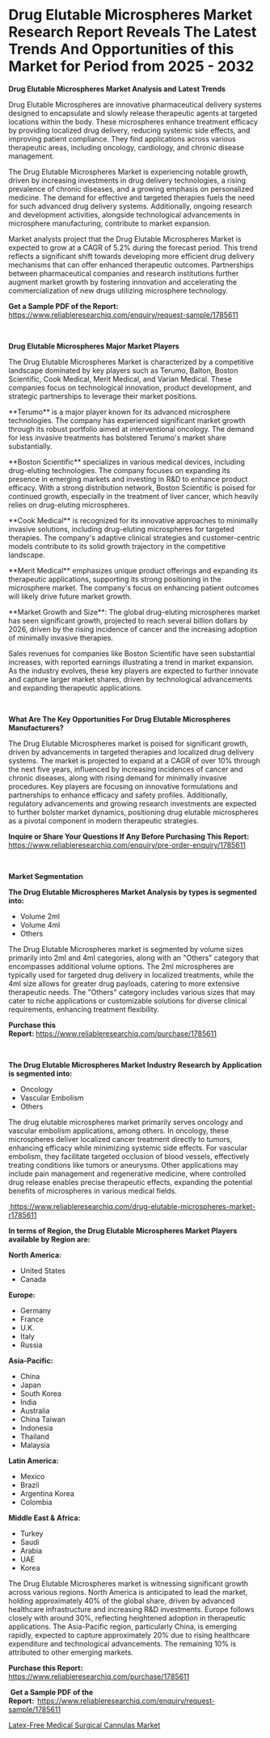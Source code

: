 <p><h1>Drug Elutable Microspheres Market Research Report Reveals The Latest Trends And Opportunities of this Market for Period from 2025 - 2032</h1></p><p><strong>Drug Elutable Microspheres Market Analysis and Latest Trends</strong></p>
<p><p>Drug Elutable Microspheres are innovative pharmaceutical delivery systems designed to encapsulate and slowly release therapeutic agents at targeted locations within the body. These microspheres enhance treatment efficacy by providing localized drug delivery, reducing systemic side effects, and improving patient compliance. They find applications across various therapeutic areas, including oncology, cardiology, and chronic disease management.</p><p>The Drug Elutable Microspheres Market is experiencing notable growth, driven by increasing investments in drug delivery technologies, a rising prevalence of chronic diseases, and a growing emphasis on personalized medicine. The demand for effective and targeted therapies fuels the need for such advanced drug delivery systems. Additionally, ongoing research and development activities, alongside technological advancements in microsphere manufacturing, contribute to market expansion.</p><p>Market analysts project that the Drug Elutable Microspheres Market is expected to grow at a CAGR of 5.2% during the forecast period. This trend reflects a significant shift towards developing more efficient drug delivery mechanisms that can offer enhanced therapeutic outcomes. Partnerships between pharmaceutical companies and research institutions further augment market growth by fostering innovation and accelerating the commercialization of new drugs utilizing microsphere technology.</p></p>
<p><strong>Get a Sample PDF of the Report:&nbsp;</strong> <a href="https://www.reliableresearchiq.com/enquiry/request-sample/1785611?utm_campaign=3296&utm_medium=2&utm_source=Github&utm_content=ia&utm_term=25032025&utm_id=drug-elutable-microspheres">https://www.reliableresearchiq.com/enquiry/request-sample/1785611</a></p>
<p>&nbsp;</p>
<p><strong>Drug Elutable Microspheres Major Market Players</strong></p>
<p><p>The Drug Elutable Microspheres Market is characterized by a competitive landscape dominated by key players such as Terumo, Balton, Boston Scientific, Cook Medical, Merit Medical, and Varian Medical. These companies focus on technological innovation, product development, and strategic partnerships to leverage their market positions.</p><p>**Terumo** is a major player known for its advanced microsphere technologies. The company has experienced significant market growth through its robust portfolio aimed at interventional oncology. The demand for less invasive treatments has bolstered Terumo's market share substantially.</p><p>**Boston Scientific** specializes in various medical devices, including drug-eluting technologies. The company focuses on expanding its presence in emerging markets and investing in R&D to enhance product efficacy. With a strong distribution network, Boston Scientific is poised for continued growth, especially in the treatment of liver cancer, which heavily relies on drug-eluting microspheres.</p><p>**Cook Medical** is recognized for its innovative approaches to minimally invasive solutions, including drug-eluting microspheres for targeted therapies. The company's adaptive clinical strategies and customer-centric models contribute to its solid growth trajectory in the competitive landscape.</p><p>**Merit Medical** emphasizes unique product offerings and expanding its therapeutic applications, supporting its strong positioning in the microsphere market. The company's focus on enhancing patient outcomes will likely drive future market growth.</p><p>**Market Growth and Size**: The global drug-eluting microspheres market has seen significant growth, projected to reach several billion dollars by 2026, driven by the rising incidence of cancer and the increasing adoption of minimally invasive therapies.</p><p>Sales revenues for companies like Boston Scientific have seen substantial increases, with reported earnings illustrating a trend in market expansion. As the industry evolves, these key players are expected to further innovate and capture larger market shares, driven by technological advancements and expanding therapeutic applications.</p></p>
<p>&nbsp;</p>
<p><strong>What Are The Key Opportunities For Drug Elutable Microspheres Manufacturers?</strong></p>
<p><p>The Drug Elutable Microspheres market is poised for significant growth, driven by advancements in targeted therapies and localized drug delivery systems. The market is projected to expand at a CAGR of over 10% through the next five years, influenced by increasing incidences of cancer and chronic diseases, along with rising demand for minimally invasive procedures. Key players are focusing on innovative formulations and partnerships to enhance efficacy and safety profiles. Additionally, regulatory advancements and growing research investments are expected to further bolster market dynamics, positioning drug elutable microspheres as a pivotal component in modern therapeutic strategies.</p></p>
<p><strong>Inquire or Share Your Questions If Any Before Purchasing This Report:</strong> <a href="https://www.reliableresearchiq.com/enquiry/pre-order-enquiry/1785611?utm_campaign=3296&utm_medium=2&utm_source=Github&utm_content=ia&utm_term=25032025&utm_id=drug-elutable-microspheres">https://www.reliableresearchiq.com/enquiry/pre-order-enquiry/1785611</a></p>
<p>&nbsp;</p>
<p><strong>Market Segmentation</strong></p>
<p><strong>The Drug Elutable Microspheres Market Analysis by types is segmented into:</strong></p>
<p><ul><li>Volume 2ml</li><li>Volume 4ml</li><li>Others</li></ul></p>
<p><p>The Drug Elutable Microspheres market is segmented by volume sizes primarily into 2ml and 4ml categories, along with an "Others" category that encompasses additional volume options. The 2ml microspheres are typically used for targeted drug delivery in localized treatments, while the 4ml size allows for greater drug payloads, catering to more extensive therapeutic needs. The "Others" category includes various sizes that may cater to niche applications or customizable solutions for diverse clinical requirements, enhancing treatment flexibility.</p></p>
<p><strong>Purchase this Report:&nbsp;</strong><a href="https://www.reliableresearchiq.com/purchase/1785611?utm_campaign=3296&utm_medium=2&utm_source=Github&utm_content=ia&utm_term=25032025&utm_id=drug-elutable-microspheres">https://www.reliableresearchiq.com/purchase/1785611</a></p>
<p>&nbsp;</p>
<p><strong>The Drug Elutable Microspheres Market Industry Research by Application is segmented into:</strong></p>
<p><ul><li>Oncology</li><li>Vascular Embolism</li><li>Others</li></ul></p>
<p><p>The drug elutable microspheres market primarily serves oncology and vascular embolism applications, among others. In oncology, these microspheres deliver localized cancer treatment directly to tumors, enhancing efficacy while minimizing systemic side effects. For vascular embolism, they facilitate targeted occlusion of blood vessels, effectively treating conditions like tumors or aneurysms. Other applications may include pain management and regenerative medicine, where controlled drug release enables precise therapeutic effects, expanding the potential benefits of microspheres in various medical fields.</p></p>
<p><a href="https://www.reliableresearchiq.com/drug-elutable-microspheres-market-r1785611?utm_campaign=3296&utm_medium=2&utm_source=Github&utm_content=ia&utm_term=25032025&utm_id=drug-elutable-microspheres">&nbsp;https://www.reliableresearchiq.com/drug-elutable-microspheres-market-r1785611</a></p>
<p><strong>In terms of Region, the Drug Elutable Microspheres Market Players available by Region are:</strong></p>
<p>
    <p> <strong> North America: </strong>
        <ul>
            <li>United States</li>
            <li>Canada</li>
        </ul>
        </p> 
    <p> <strong> Europe: </strong>
        <ul>
            <li>Germany</li>
            <li>France</li>
            <li>U.K.</li>
            <li>Italy</li>
            <li>Russia</li>
        </ul>
        </p> 
    <p> <strong> Asia-Pacific: </strong>
        <ul>
            <li>China</li>
            <li>Japan</li>
            <li>South Korea</li>
            <li>India</li>
            <li>Australia</li>
            <li>China Taiwan</li>
            <li>Indonesia</li>
            <li>Thailand</li>
            <li>Malaysia</li>
        </ul>
        </p> 
    <p> <strong> Latin America: </strong>
        <ul>
            <li>Mexico</li>
            <li>Brazil</li>
            <li>Argentina Korea</li>
            <li>Colombia</li>
        </ul>
        </p> 
    <p> <strong> Middle East & Africa: </strong>
        <ul>
            <li>Turkey</li>
            <li>Saudi</li>
            <li>Arabia</li>
            <li>UAE</li>
            <li>Korea</li>
        </ul>
    </p>
    </p>
<p><p>The Drug Elutable Microspheres market is witnessing significant growth across various regions. North America is anticipated to lead the market, holding approximately 40% of the global share, driven by advanced healthcare infrastructure and increasing R&D investments. Europe follows closely with around 30%, reflecting heightened adoption in therapeutic applications. The Asia-Pacific region, particularly China, is emerging rapidly, expected to capture approximately 20% due to rising healthcare expenditure and technological advancements. The remaining 10% is attributed to other emerging markets.</p></p>
<p><strong>Purchase this Report: </strong><a href="https://www.reliableresearchiq.com/purchase/1785611?utm_campaign=3296&utm_medium=2&utm_source=Github&utm_content=ia&utm_term=25032025&utm_id=drug-elutable-microspheres">https://www.reliableresearchiq.com/purchase/1785611</a></p>
<p>&nbsp;<strong>Get a Sample PDF of the Report:&nbsp;&nbsp;</strong><a href="https://www.reliableresearchiq.com/enquiry/request-sample/1785611?utm_campaign=3296&utm_medium=2&utm_source=Github&utm_content=ia&utm_term=25032025&utm_id=drug-elutable-microspheres">https://www.reliableresearchiq.com/enquiry/request-sample/1785611</a></p>
<p><strong></strong></p>
<p><p><a href="https://github.com/wyettillesr4/Market-Research-Report-List-1/blob/main/latex-free-medical-surgical-cannulas-market.md?utm_campaign=3296&utm_medium=2&utm_source=Github&utm_content=ia&utm_term=25032025&utm_id=drug-elutable-microspheres">Latex-Free Medical Surgical Cannulas Market</a></p></p>